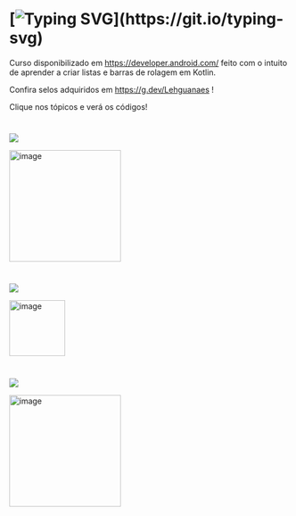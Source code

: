 # [![Typing SVG](https://readme-typing-svg.herokuapp.com/?color=ADD8E6&size=35&center=true&vCenter=true&width=1000&lines=Aprendendo+listas+em+Kotlin.;Exercícios+para+fixação.)](https://git.io/typing-svg)

Curso disponibilizado em https://developer.android.com/ feito com o intuito de aprender a criar listas e barras de rolagem em Kotlin.

Confira selos adquiridos em https://g.dev/Lehguanaes !

Clique nos tópicos e verá os códigos!

#

<a href="Listas/Grade/app/src/main/java/com/example/courses/MainActivity.kt" target="_blank"><img src="https://img.shields.io/badge/> Exercício Um-0D1117?style=for-the-badge&logo=apache%20netbeans%20IDE&logoColor=ADD8E6"></a>

<img width="200" alt="image" src="https://github.com/Lehguanaes/Scrollable_List_Apps/assets/125403978/a2ad828f-6150-49ea-9f0e-3715112ec793">

#
<a href="Listas/Mudar Icone/affirmationsIcone/app/src/main/java/com/example/affirmations/MainActivity.kt"><img src="https://img.shields.io/badge/> Exercício Dois-0D1117?style=for-the-badge&logo=apache%20netbeans%20IDE&logoColor=ADD8E6"></a>

<img width="100" alt="image" src="https://github.com/Lehguanaes/Scrollable_List_Apps/assets/125403978/128d4ffd-f69b-48fd-9eeb-992c96b0b169">

#
<a href="Listas/Lista Rolavel/app/src/main/java/com/example/affirmations/MainActivity.kt" target="_blank"><img src="https://img.shields.io/badge/> Exercício Três-0D1117?style=for-the-badge&logo=apache%20netbeans%20IDE&logoColor=ADD8E6"></a>

<img width="200" alt="image" src="https://github.com/Lehguanaes/Scrollable_List_Apps/assets/125403978/a5af782f-cf70-48a6-ace6-8b888cbf8b85">

#
